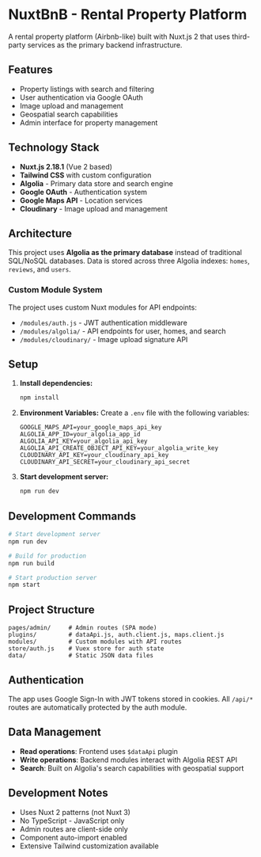 # NuxtBnB - Rental Property Platform

A rental property platform (Airbnb-like) built with Nuxt.js 2 that uses third-party services as the primary backend infrastructure.

## Features

- Property listings with search and filtering
- User authentication via Google OAuth
- Image upload and management
- Geospatial search capabilities
- Admin interface for property management

## Technology Stack

- **Nuxt.js 2.18.1** (Vue 2 based)
- **Tailwind CSS** with custom configuration
- **Algolia** - Primary data store and search engine
- **Google OAuth** - Authentication system
- **Google Maps API** - Location services
- **Cloudinary** - Image upload and management

## Architecture

This project uses **Algolia as the primary database** instead of traditional SQL/NoSQL databases. Data is stored across three Algolia indexes: `homes`, `reviews`, and `users`.

### Custom Module System

The project uses custom Nuxt modules for API endpoints:
- `/modules/auth.js` - JWT authentication middleware
- `/modules/algolia/` - API endpoints for user, homes, and search
- `/modules/cloudinary/` - Image upload signature API

## Setup

1. **Install dependencies:**
   ```bash
   npm install
   ```

2. **Environment Variables:**
   Create a `.env` file with the following variables:
   ```
   GOOGLE_MAPS_API=your_google_maps_api_key
   ALGOLIA_APP_ID=your_algolia_app_id
   ALGOLIA_API_KEY=your_algolia_api_key
   ALGOLIA_API_CREATE_OBJECT_API_KEY=your_algolia_write_key
   CLOUDINARY_API_KEY=your_cloudinary_api_key
   CLOUDINARY_API_SECRET=your_cloudinary_api_secret
   ```

3. **Start development server:**
   ```bash
   npm run dev
   ```

## Development Commands

```bash
# Start development server
npm run dev

# Build for production
npm run build

# Start production server
npm start
```

## Project Structure

```
pages/admin/     # Admin routes (SPA mode)
plugins/         # dataApi.js, auth.client.js, maps.client.js
modules/         # Custom modules with API routes
store/auth.js    # Vuex store for auth state
data/            # Static JSON data files
```

## Authentication

The app uses Google Sign-In with JWT tokens stored in cookies. All `/api/*` routes are automatically protected by the auth module.

## Data Management

- **Read operations**: Frontend uses `$dataApi` plugin
- **Write operations**: Backend modules interact with Algolia REST API
- **Search**: Built on Algolia's search capabilities with geospatial support

## Development Notes

- Uses Nuxt 2 patterns (not Nuxt 3)
- No TypeScript - JavaScript only
- Admin routes are client-side only
- Component auto-import enabled
- Extensive Tailwind customization available